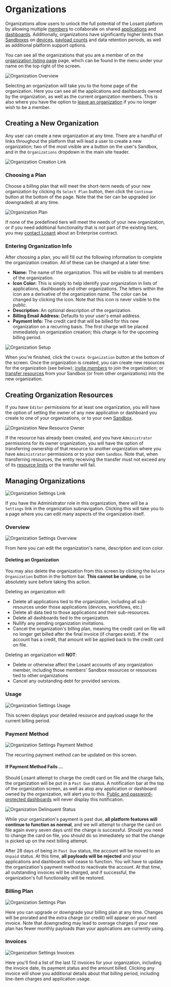 # Organizations

Organizations allow users to unlock the full potential of the Losant platform by allowing multiple [members](/organizations/members) to collaborate on shared [applications](/applications/overview) and [dashboards](/dashboards/overview). Additionally, organizations have significantly higher limits than [Sandboxes](/user-accounts/sandbox) on [devices](/devices/overview), [payload counts](/organizations/resource-limits/#payloads-limits) and data retention periods, as well as additional platform support options.

You can see all the organizations that you are a member of on the <a href="https://app.losant.com/#/organizations" target="\_blank">organization listing page</a> page, which can be found in the menu under your name on the top right of the screen.

![Organization Overview](/images/organizations/organization-overview.png "Organization Overview")

Selecting an organization will take you to the home page of the organization. Here you can see all the applications and dashboards owned by the organization, as well as the current organization members. This is also where you have the option to [leave an organization](/organizations/members/#leaving-an-organization) if you no longer wish to be a member.

## Creating a New Organization

Any user can create a new organization at any time. There are a handful of links throughout the platform that will lead a user to create a new organization; two of the most visible are a button on the user's Sandbox, and in the `Organizations` dropdown in the main site header.

![Organization Creation Link](/images/organizations/organization-create-cta.png "Organization Creation Link")

### Choosing a Plan

Choose a billing plan that will meet the short-term needs of your new organization by clicking its `Select Plan` button, then click the `Continue` button at the bottom of the page. Note that the tier can be upgraded (or downgraded) at any time.

![Organization Plan](/images/organizations/organization-choose-plan.png "Organization Plan")

If none of the predefined tiers will meet the needs of your new organization, or if you need additional functionality that is not part of the existing tiers, you may [contact Losant](mailto:hello@losant.com) about an Enterprise contract.

### Entering Organization Info

After choosing a plan, you will fill out the following information to complete the organization creation. All of these can be changed at a later time:

-   **Name:** The name of the organization. This will be visible to all members of the organization.
-   **Icon Color:** This is simply to help identify your organization in lists of applications, dashboards and other organizations. The letters within the icon are a derivative of the organization name. The color can be changed by clicking the icon. Note that this icon is never visible to the public.
-   **Description:** An optional description of the organization.
-   **Billing Email Address:** Defaults to your user's email address.
-   **Payment Info:** The credit card that will be billed for this new organization on a recurring basis. The first charge will be placed immediately on organization creation; this charge is for the upcoming billing period.

![Organization Setup](/images/organizations/organization-creation-inputs.png "Organization Setup")

When you're finished, click the `Create Organization` button at the bottom of the screen. Once the organization is created, you can create new resources for the organization (see below); [invite members](/organizations/members/#inviting-new-members) to join the organization; or [transfer resources](/organizations/transferring-resources/) from your Sandbox (or from other organizations) into the new organization.

## Creating Organization Resources

If you have `Editor` permissions for at least one organization, you will have the option of setting the owner of any new application or dashboard you create to one of your organizations, or to your own [Sandbox](/user-accounts/sandbox).

![Organization New Resource Owner](/images/organizations/organization-new-resource-owner.png "Organization New Resource Owner")

If the resource has already been created, and you have `Administrator` permissions for its owner organization, you will have the option of transferring ownership of that resource to another organization where you have `Administrator` permissions or to your own `Sandbox`. Note that, when transferring resources, the entity receiving the transfer must not exceed any of its [resource limits](/organizations/resource-limits) or the transfer will fail.

## Managing Organizations

![Organization Settings Link](/images/organizations/organization-settings-link.png "Organization Settings Link")

If you have the Administrator role in this organization, there will be a `Settings` link in the organization subnavigation. Clicking this will take you to a page where you can edit many aspects of the organization itself.

### Overview

![Organization Settings Overview](/images/organizations/org-settings-overview.png "Organization Settings Overview")

From here you can edit the organization's name, description and icon color.

#### Deleting an Organization

You may also delete the organization from this screen by clicking the `Delete Organization` button in the bottom bar. **This cannot be undone**, so be absolutely sure before taking this action.

Deleting an organization will:

-   Delete all applications tied to the organization, including all sub-resources under those applications (devices, workflows, etc.)
-   Delete all data tied to those applications and their sub-resources.
-   Delete all dashboards tied to the organization.
-   Nullify any pending organization invitations.
-   Cancel the organization's billing plan, meaning the credit card on file will no longer get billed after the final invoice (if charges exist). If the account has a credit, that amount will be applied back to the credit card on file.

Deleting an organization will **NOT**:

-   Delete or otherwise affect the Losant accounts of any organization member, including those members' Sandbox resources or resources tied to other organizations
-   Cancel any outstanding debt for provided services.

### Usage

![Organization Settings Usage](/images/organizations/org-settings-usage.png "Organization Settings Usage")

This screen displays your detailed resource and payload usage for the current billing period.

### Payment Method

![Organization Settings Payment Method](/images/organizations/org-settings-payment.png "Organization Settings Payment Method")

The recurring payment method can be updated on this screen.

#### If Payment Method Fails ...

Should Losant attempt to charge the credit card on file and the charge fails, the organization will be put in a `Past Due` status. A notification bar at the top of the organization screen, as well as atop any application or dashboard owned by the organization, will alert you to this. [Public and password-protected dashboards](/dashboards/overview/#dashboard-access-control) will never display this notification.

![Organization Delinquent Status](/images/organizations/org-delinquent-bar.png "Organization Delinquent Status")

While your organization's payment is past due, **all platform features will continue to function as normal**, and we will attempt to charge the card on file again every seven days until the charge is successful. Should you need to change the card on file, you should do so immediately so that the change is picked up on the next billing attempt.

After 28 days of being in `Past Due` status, the account will be moved to an `Unpaid` status. At this time, **all payloads will be rejected** and your applications and dashboards will cease to function. You will have to update the organization's payment method to reactivate the account. At that time, all outstanding invoices will be charged, and if successful, the organization's full functionality will be restored.

### Billing Plan

![Organization Settings Plan](/images/organizations/org-settings-plan.png "Organization Settings Plan")

Here you can upgrade or downgrade your billing plan at any time. Changes will be prorated and the extra charge (or credit) will appear on your next invoice. Note that downgrading may lead to overage charges if your new plan has fewer monthly payloads than your applications are currently using.

### Invoices

![Organization Settings Invoices](/images/organizations/org-settings-invoices.png "Organization Settings Invoices")

Here you'll find a list of the last 12 invoices for your organization, including the invoice date, its payment status and the amount billed. Clicking any invoice will show you additional details about that billing period, including line-item charges and application usage.
